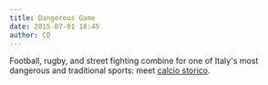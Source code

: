 ```yaml
---
title: Dangerous Game
date: 2015-07-01 18:45
author: CD
---
```

Football, rugby, and street fighting combine for one of Italy's most dangerous and traditional sports: meet [calcio storico](http://www.nytimes.com/2015/07/01/sports/the-most-dangerous-game.html). 
